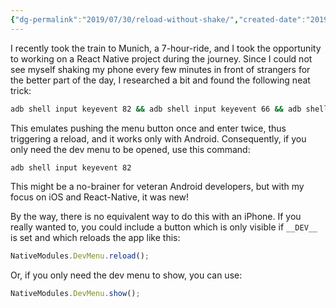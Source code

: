 ```yaml
---
{"dg-permalink":"2019/07/30/reload-without-shake/","created-date":"2019-07-30T00:00:00","dg-home":false,"dg-pinned":false,"dg-home-link":false,"dg-publish":true,"type":"post","disabled rules":["header-increment","yaml-title","yaml-title-alias","file-name-heading"],"title":"Reloading on the Simulator without shaking the device","aliases":["Reloading on the Simulator without shaking the device"],"linter-yaml-title-alias":"Reloading on the Simulator without shaking the device","updated-date":"2025-05-05T17:44:21","tags":["ReactNative"],"dg-path":"2019-07-30-reload-without-shake.md","permalink":"/2019/07/30/reload-without-shake/","dgPassFrontmatter":true,"created":"2019-07-30T00:00:00","updated":"2025-05-05T17:44:21"}
---
```



I recently took the train to Munich, a 7-hour-ride, and I took the opportunity to working on a React Native project during the journey. Since I could not see myself shaking my phone every few minutes in front of strangers for the better part of the day, I researched a bit and found the following neat trick:

```sh
adb shell input keyevent 82 && adb shell input keyevent 66 && adb shell input keyevent 66
```

This emulates pushing the menu button once and enter twice, thus triggering a reload, and it works only with Android. Consequently, if you only need the dev menu to be opened, use this command:
```sh
adb shell input keyevent 82
```

This might be a no-brainer for veteran Android developers, but with my focus on iOS and React-Native, it was new!

By the way, there is no equivalent way to do this with an iPhone. If you really wanted to, you could include a button which is only visible if `__DEV__` is set and which reloads the app like this:

```javascript
NativeModules.DevMenu.reload();
```

Or, if you only need the dev menu to show, you can use:

```javascript
NativeModules.DevMenu.show();
```

